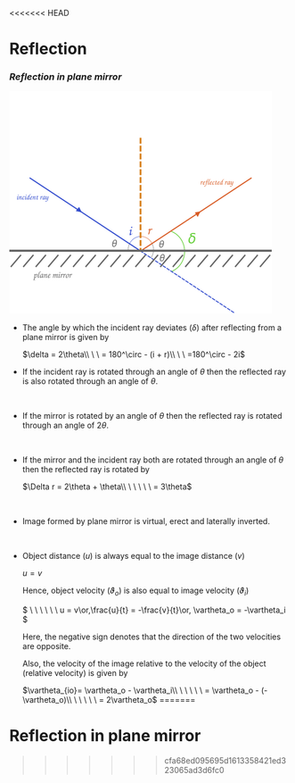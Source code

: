 <<<<<<< HEAD
# Reflection

### *Reflection in plane mirror*

![deviation](light-plane_mirror_deviation.png)

* The angle by which the incident ray deviates  ($\delta$)  after reflecting from a plane mirror is given by

  $\delta = 2\theta\\ \ \ = 180^\circ - (i + r)\\ \ \ =180^\circ - 2i$

* If the incident ray is rotated through an angle of $\theta$ then the reflected ray is also rotated through an angle of $\theta$.

  <img>

* If the mirror is rotated by an angle of $\theta$ then the reflected ray is rotated through an angle of $2\theta$.

  <img>

* If the mirror and the incident ray both are rotated through an angle of $\theta$ then the reflected ray is rotated by

  $\Delta r = 2\theta + \theta\\ \ \ \ \ \ = 3\theta$ 

  <img>

* Image formed by plane mirror is virtual, erect and laterally inverted.

  <img>

* Object distance $(u)​$ is always equal to the image distance $(v)​$

  $u = v$

  Hence, object velocity $(\vartheta_o)$ is also equal to image velocity $(\vartheta_i)$

  $  \ \ \ \ \ \ u = v\\or,\frac{u}{t} = -\frac{v}{t}\\or, \vartheta_o = -\vartheta_i $

  Here, the negative sign denotes that the direction of the two velocities are opposite. 

  Also, the velocity of the image relative to the velocity of the object (relative velocity) is given by

  $\vartheta_{io}= \vartheta_o - \vartheta_i\\ \ \ \ \ \ = \vartheta_o - (-\vartheta_o)\\ \ \ \ \ \ = 2\vartheta_o$
=======
# Reflection in plane mirror

>>>>>>> cfa68ed095695d1613358421ed323065ad3d6fc0
